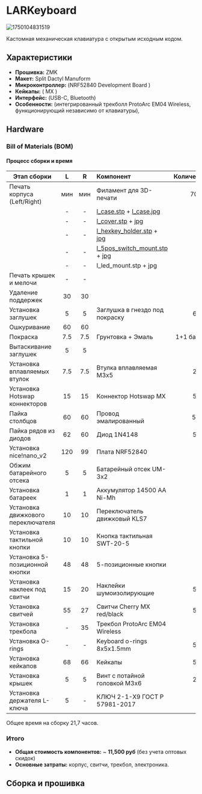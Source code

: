 # LARKeyboard
![1750104831519](https://github.com/user-attachments/assets/b53b73be-e556-4599-bc34-2baae3e7fba7)

Кастомная механическая клавиатура с открытым исходным кодом.  

## **Характеристики**  
- **Прошивка:** ZMK 
- **Макет:** Split Dactyl Manuform
- **Микроконтроллер:** (NRF52840 Development Board )  
- **Кейкапы:** ( MX )  
- **Интерфейс:** (USB-C, Bluetooth)  
- **Особенности:** (интегрированный трекболл ProtoArc EM04 Wireless, функционирующий независимо от клавиатуры),  


## Hardware
### **Bill of Materials (BOM)**  
#### **Процесс сборки и время**

| Этап сборки                        |   L   |   R   | Компонент                                                                                                               | Количество |
| ---------------------------------- | :---: | :---: | :---------------------------------------------------------------------------------------------------------------------- | ---------: |
| Печать корпуса (Left/Right)        |  мин  |  мин  | Филамент для 3D-печати                                                                                                  |     700 гр |
|                                    |   -   |   -   | [l_case.stp](hardware/3d_models_to_print/l_case.stp) + [l_case.jpg](hardware/3d_models_to_print/l_case.jpg) |       1 шт |
|                                    |   -   |   -   | [l_cover.stp](hardware/3d_models_to_print/l_cover.stp) + [jpg](hardware/3d_models_to_print/l_cover.jpg)                                                                  |       1 шт |
|                                    |   -   |   -   | [l_hexkey_holder.stp](hardware/3d_models_to_print/l_hexkey_holder.stp) + [jpg](hardware/3d_models_to_print/l_hexkey_holder.jpg)                                                       |       1 шт |
|                                    |   -   |   -   | [l_5pos_switch_mount.stp](hardware/3d_models_to_print/l_5pos_switch_mount.stp) + [jpg](hardware/3d_models_to_print/l_5pos_switch_mount.jpg)                                                                  |       1 шт |
|                                    |   -   |   -   | l_led_mount.stp + jpg                                                               |       1 шт |
| Печать крышек и мелочи             |   -   |   -   |                                                                                                                         |            |
| Удаление поддержек                 |  30   |  30   |                                                                                                                         |            |
| Установка заглушек                 |   5   |   5   | Заглушка в гнездо под покраску                                                                                          |      60 шт |
| Ошкуривание                        |  60   |  60   |                                                                                                                         |            |
| Покраска                           |  7.5  |  7.5  | Грунтовка + Эмаль                                                                                                       | 1+1 баллон |
| Вытаскивание заглушек              |   5   |   5   |                                                                                                                         |            |
| Установка вплавляемых втулок       |  7.5  |  7.5  | Втулка вплавляемая М3х5                                                                                                 |      24 шт |
| Установка Hotswap коннекторов      |  15   |  15   | Коннектор Hotswap MX                                                                                                    |      59 шт |
| Пайка столбцов                     |  60   |  60   | Провод эмалированный                                                                                                    |      500 м |
| Пайка рядов из диодов              |  62   |  60   | Диод  1N4148                                                                                                            |      59 шт |
| Установка nice!nano_v2             |  120  |  99   | Плата NRF52840                                                                                                          |       2 шт |
| Обжим батарейного отсека           |   5   |   5   | Батарейный отсек UM-3x2                                                                                                 |       2 шт |
| Установка батареек                 |   1   |   1   | Аккумулятор 14500 АА Ni-Mh                                                                                              |       4 шт |
| Установка движкового переключателя |  10   |  10   | Переключатель движковый KLS7                                                                                            |       2 шт |
| Установка тактильной кнопки        |  10   |  10   | Кнопка тактильная SWT-20-5                                                                                              |       2 шт |
| Установка 5-позиционной кнопки     |  48   |  48   | 5-позиционные кнопки                                                                                                    |       2 шт |
| Установка наклеек под свитчи       |  15   |  20   | Наклейки шумоизолирующие                                                                                                |      59 шт |
| Установка свитчей                  |  55   |  27   | Свитчи Cherry MX red/black                                                                                              |      59 шт |
| Установка трекбола                 |   -   |  35   | Трекбол ProtoArc EM04 Wireless                                                                                          |       1 шт |
| Установка O-rings                  |   -   |   -   | Keyboard o-rings 8x5x1.5mm                                                                                              |      59 шт |
| Установка кейкапов                 |  68   |  66   | Кейкапы                                                                                                                 |      59 шт |
| Установка крышек                   |   5   |   5   | Винт с потайной головкой М3х6                                                                                           |      24 шт |
| Установка держателя L-ключа        |   5   |   -   | КЛЮЧ 2-1-Х9 ГОСТ Р 57981-2017                                                                                           |       1 шт |


Общее время на сборку 21,7  часов.

### **Итого**
- **Общая стоимость компонентов:** ~ **11,500 руб** (без учета оптовых скидок)
- **Основные затраты:** корпус, свитчи, трекбол, электроника.

## **Сборка и прошивка**  
